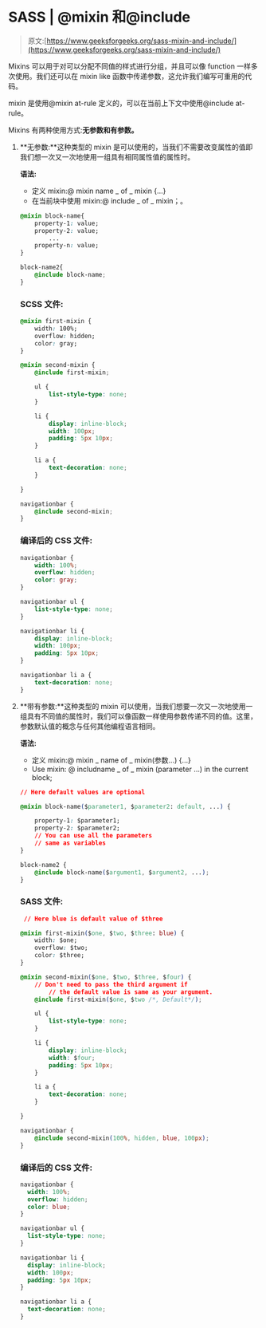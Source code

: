 # SASS | @mixin 和@include

> 原文:[https://www.geeksforgeeks.org/sass-mixin-and-include/](https://www.geeksforgeeks.org/sass-mixin-and-include/)

Mixins 可以用于对可以分配不同值的样式进行分组，并且可以像 function 一样多次使用。我们还可以在 mixin like 函数中传递参数，这允许我们编写可重用的代码。

mixin 是使用@mixin at-rule 定义的，可以在当前上下文中使用@include at-rule。

Mixins 有两种使用方式:**无参数和有参数。**

1.  **无参数:**这种类型的 mixin 是可以使用的，当我们不需要改变属性的值即我们想一次又一次地使用一组具有相同属性值的属性时。

    **语法:**

    *   定义 mixin:@ mixin name _ of _ mixin {…}
    *   在当前块中使用 mixin:@ include _ of _ mixin；。

    ```css
    @mixin block-name{
        property-1: value;
        property-2: value;
            ...
        property-n: value;
    }

    block-name2{
        @include block-name;
    }

    ```

    ### **SCSS 文件:**

    ```css
    @mixin first-mixin {
        width: 100%;
        overflow: hidden;
        color: gray;
    }

    @mixin second-mixin {
        @include first-mixin;

        ul {
            list-style-type: none;
        }

        li {
            display: inline-block;
            width: 100px;
            padding: 5px 10px;
        }

        li a {
            text-decoration: none;
        }

    }

    navigationbar {
        @include second-mixin;
    }

    ```

    ### **编译后的 CSS 文件:**

    ```css
    navigationbar {
        width: 100%;
        overflow: hidden;
        color: gray;
    }

    navigationbar ul {
        list-style-type: none;
    }

    navigationbar li {
        display: inline-block;
        width: 100px;
        padding: 5px 10px;
    }

    navigationbar li a {
        text-decoration: none;
    }

    ```

2.  **带有参数:**这种类型的 mixin 可以使用，当我们想要一次又一次地使用一组具有不同值的属性时，我们可以像函数一样使用参数传递不同的值。这里，参数默认值的概念与任何其他编程语言相同。

    **语法:**

    *   定义 mixin:@ mixin _ name of _ mixin(参数…) {…}
    *   Use mixin: @ includname _ of _ mixin (parameter …) in the current block;

    ```css
    // Here default values are optional

    @mixin block-name($parameter1, $parameter2: default, ...) {

        property-1: $parameter1;
        property-2: $parameter2;
        // You can use all the parameters 
        // same as variables
    }

    block-name2 {
        @include block-name($argument1, $argument2, ...);
    }

    ```

    ### **SASS 文件:**

    ```css
     // Here blue is default value of $three

    @mixin first-mixin($one, $two, $three: blue) {
        width: $one;
        overflow: $two;
        color: $three;
    }

    @mixin second-mixin($one, $two, $three, $four) {
        // Don't need to pass the third argument if 
            // the default value is same as your argument.
        @include first-mixin($one, $two /*, Default*/);

        ul {
            list-style-type: none;
        }

        li {
            display: inline-block;
            width: $four;
            padding: 5px 10px;
        }

        li a {
            text-decoration: none;
        }

    }

    navigationbar {
        @include second-mixin(100%, hidden, blue, 100px);
    }

    ```

    ### **编译后的 CSS 文件:**

    ```css
    navigationbar {
      width: 100%;
      overflow: hidden;
      color: blue;
    }

    navigationbar ul {
      list-style-type: none;
    }

    navigationbar li {
      display: inline-block;
      width: 100px;
      padding: 5px 10px;
    }

    navigationbar li a {
      text-decoration: none;
    }

    ```